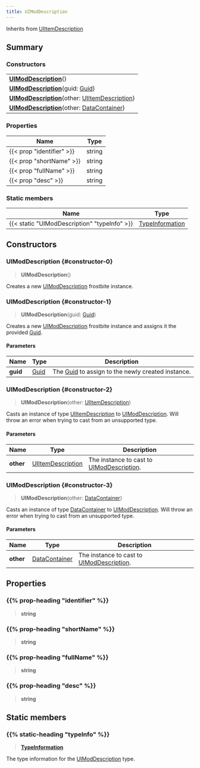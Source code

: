 ```yaml
---
title: UIModDescription
---
```


Inherits from [UIItemDescription](/vext/ref/fb/uiitemdescription)

## Summary

### Constructors

|  |
| --- |
| **[UIModDescription](#constructor-0)**() |
| **[UIModDescription](#constructor-1)**(guid: [Guid](/vext/ref/shared/type/guid)) |
| **[UIModDescription](#constructor-2)**(other: [UIItemDescription](/vext/ref/fb/uiitemdescription)) |
| **[UIModDescription](#constructor-3)**(other: [DataContainer](/vext/ref/shared/type/datacontainer)) |

### Properties

| Name | Type |
| ---- | ---- |
| {{< prop "identifier" >}} | string |
| {{< prop "shortName" >}} | string |
| {{< prop "fullName" >}} | string |
| {{< prop "desc" >}} | string |

### Static members

| Name | Type |
| ---- | ---- |
| {{< static "UIModDescription" "typeInfo" >}} | [TypeInformation](/vext/ref/shared/type/typeinformation) |

## Constructors

### UIModDescription {#constructor-0}

> **UIModDescription**()

Creates a new [UIModDescription](/vext/ref/fb/uimoddescription) frostbite instance.

### UIModDescription {#constructor-1}

> **UIModDescription**(guid: [Guid](/vext/ref/shared/type/guid))

Creates a new [UIModDescription](/vext/ref/fb/uimoddescription) frostbite instance and assigns it the provided [Guid](/vext/ref/shared/type/guid).

#### Parameters

| Name | Type | Description |
| ---- | ---- | ----------- |
| **guid** | [Guid](/vext/ref/shared/type/guid) | The [Guid](/vext/ref/shared/type/guid) to assign to the newly created instance. |

### UIModDescription {#constructor-2}

> **UIModDescription**(other: [UIItemDescription](/vext/ref/fb/uiitemdescription))

Casts an instance of type [UIItemDescription](/vext/ref/fb/uiitemdescription) to [UIModDescription](/vext/ref/fb/uimoddescription). Will throw an error when trying to cast from an unsupported type.

#### Parameters

| Name | Type | Description |
| ---- | ---- | ----------- |
| **other** | [UIItemDescription](/vext/ref/fb/uiitemdescription) | The instance to cast to [UIModDescription](/vext/ref/fb/uimoddescription). |

### UIModDescription {#constructor-3}

> **UIModDescription**(other: [DataContainer](/vext/ref/shared/type/datacontainer))

Casts an instance of type [DataContainer](/vext/ref/shared/type/datacontainer) to [UIModDescription](/vext/ref/fb/uimoddescription). Will throw an error when trying to cast from an unsupported type.

#### Parameters

| Name | Type | Description |
| ---- | ---- | ----------- |
| **other** | [DataContainer](/vext/ref/shared/type/datacontainer) | The instance to cast to [UIModDescription](/vext/ref/fb/uimoddescription). |

## Properties

### {{% prop-heading "identifier" %}}

> **string**

### {{% prop-heading "shortName" %}}

> **string**

### {{% prop-heading "fullName" %}}

> **string**

### {{% prop-heading "desc" %}}

> **string**

## Static members

### {{% static-heading "typeInfo" %}}

> **[TypeInformation](/vext/ref/shared/type/typeinformation)**

The type information for the [UIModDescription](/vext/ref/fb/uimoddescription) type.

